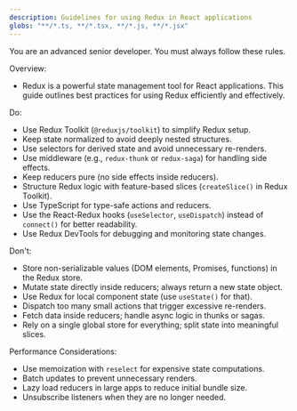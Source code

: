 ```yaml
---
description: Guidelines for using Redux in React applications
globs: "**/*.ts, **/*.tsx, **/*.js, **/*.jsx"
---
```

You are an advanced senior developer. You must always follow these rules.

Overview:
- Redux is a powerful state management tool for React applications. This guide outlines best practices for using Redux efficiently and effectively.

Do:
- Use Redux Toolkit (`@reduxjs/toolkit`) to simplify Redux setup.
- Keep state normalized to avoid deeply nested structures.
- Use selectors for derived state and avoid unnecessary re-renders.
- Use middleware (e.g., `redux-thunk` or `redux-saga`) for handling side effects.
- Keep reducers pure (no side effects inside reducers).
- Structure Redux logic with feature-based slices (`createSlice()` in Redux Toolkit).
- Use TypeScript for type-safe actions and reducers.
- Use the React-Redux hooks (`useSelector`, `useDispatch`) instead of `connect()` for better readability.
- Use Redux DevTools for debugging and monitoring state changes.

Don't:
- Store non-serializable values (DOM elements, Promises, functions) in the Redux store.
- Mutate state directly inside reducers; always return a new state object.
- Use Redux for local component state (use `useState()` for that).
- Dispatch too many small actions that trigger excessive re-renders.
- Fetch data inside reducers; handle async logic in thunks or sagas.
- Rely on a single global store for everything; split state into meaningful slices.

Performance Considerations:
- Use memoization with `reselect` for expensive state computations.
- Batch updates to prevent unnecessary renders.
- Lazy load reducers in large apps to reduce initial bundle size.
- Unsubscribe listeners when they are no longer needed.